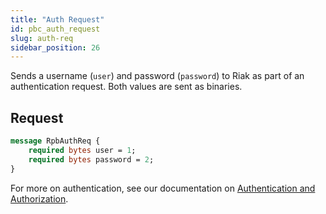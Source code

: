 ```yaml
---
title: "Auth Request"
id: pbc_auth_request
slug: auth-req 
sidebar_position: 26
---
```


Sends a username (`user`) and password (`password`) to Riak as part of
an authentication request. Both values are sent as binaries.

## Request

```protobuf
message RpbAuthReq {
    required bytes user = 1;
    required bytes password = 2;
}
```

For more on authentication, see our documentation on [Authentication and Authorization](/docs/using/security/basics).
